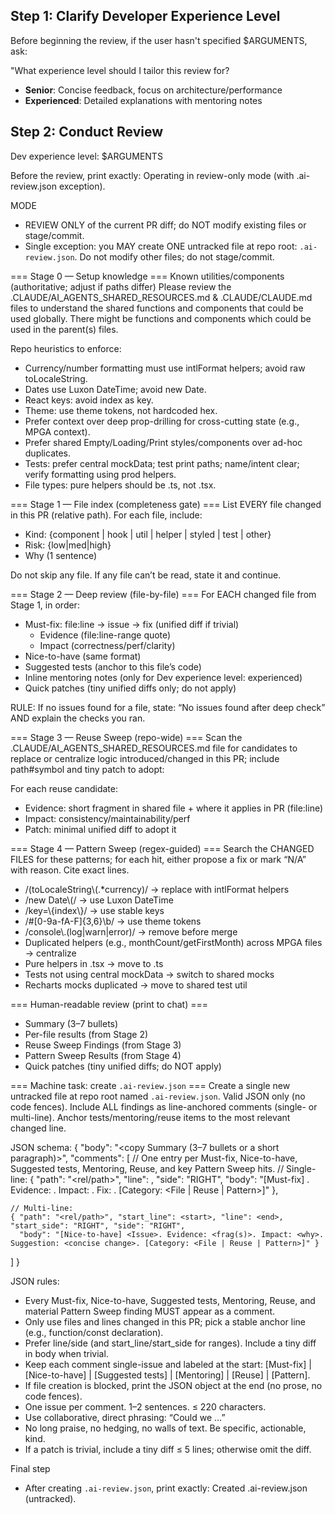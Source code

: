   <!--
  USAGE: /review 

  You can also specify if the review is for a Senior or an Experienced engineer.
  /review senior
  /review experienced
  
  -->

## Step 1: Clarify Developer Experience Level

Before beginning the review, if the user hasn't specified $ARGUMENTS, ask:

"What experience level should I tailor this review for?

- **Senior**: Concise feedback, focus on
  architecture/performance
- **Experienced**: Detailed explanations with mentoring
  notes

## Step 2: Conduct Review

Dev experience level: $ARGUMENTS

Before the review, print exactly: Operating in review-only mode (with .ai-review.json exception).

MODE

- REVIEW ONLY of the current PR diff; do NOT modify existing files or stage/commit.
- Single exception: you MAY create ONE untracked file at repo root: `.ai-review.json`. Do not modify other files; do not stage/commit.

=== Stage 0 — Setup knowledge ===
Known utilities/components (authoritative; adjust if paths differ)
Please review the .CLAUDE/AI_AGENTS_SHARED_RESOURCES.md & .CLAUDE/CLAUDE.md files to understand the shared functions and components that could be used globally. There might be functions and components which could be used in the parent(s) files.

Repo heuristics to enforce:

- Currency/number formatting must use intlFormat helpers; avoid raw toLocaleString.
- Dates use Luxon DateTime; avoid new Date.
- React keys: avoid index as key.
- Theme: use theme tokens, not hardcoded hex.
- Prefer context over deep prop-drilling for cross-cutting state (e.g., MPGA context).
- Prefer shared Empty/Loading/Print styles/components over ad-hoc duplicates.
- Tests: prefer central mockData; test print paths; name/intent clear; verify formatting using prod helpers.
- File types: pure helpers should be .ts, not .tsx.

=== Stage 1 — File index (completeness gate) ===
List EVERY file changed in this PR (relative path). For each file, include:

- Kind: {component | hook | util | helper | styled | test | other}
- Risk: {low|med|high}
- Why (1 sentence)

Do not skip any file. If any file can’t be read, state it and continue.

=== Stage 2 — Deep review (file-by-file) ===
For EACH changed file from Stage 1, in order:

- Must-fix: file:line → issue → fix (unified diff if trivial)
  - Evidence (file:line-range quote)
  - Impact (correctness/perf/clarity)
- Nice-to-have (same format)
- Suggested tests (anchor to this file’s code)
- Inline mentoring notes (only for Dev experience level: experienced)
- Quick patches (tiny unified diffs only; do not apply)

RULE: If no issues found for a file, state: “No issues found after deep check” AND explain the checks you ran.

=== Stage 3 — Reuse Sweep (repo-wide) ===
Scan the .CLAUDE/AI_AGENTS_SHARED_RESOURCES.md file for candidates to replace or centralize logic introduced/changed in this PR; include path#symbol and tiny patch to adopt:

For each reuse candidate:

- Evidence: short fragment in shared file + where it applies in PR (file:line)
- Impact: consistency/maintainability/perf
- Patch: minimal unified diff to adopt it

=== Stage 4 — Pattern Sweep (regex-guided) ===
Search the CHANGED FILES for these patterns; for each hit, either propose a fix or mark “N/A” with reason. Cite exact lines.

- /(toLocaleString\\(.\*currency)/ → replace with intlFormat helpers
- /new Date\\(/ → use Luxon DateTime
- /key=\\{index\\}/ → use stable keys
- /#[0-9a-fA-F]{3,6}\\b/ → use theme tokens
- /console\\.(log|warn|error)/ → remove before merge
- Duplicated helpers (e.g., monthCount/getFirstMonth) across MPGA files → centralize
- Pure helpers in .tsx → move to .ts
- Tests not using central mockData → switch to shared mocks
- Recharts mocks duplicated → move to shared test util

=== Human-readable review (print to chat) ===

- Summary (3–7 bullets)
- Per-file results (from Stage 2)
- Reuse Sweep Findings (from Stage 3)
- Pattern Sweep Results (from Stage 4)
- Quick patches (tiny unified diffs; do NOT apply)

=== Machine task: create `.ai-review.json` ===
Create a single new untracked file at repo root named `.ai-review.json`. Valid JSON only (no code fences). Include ALL findings as line-anchored comments (single- or multi-line). Anchor tests/mentoring/reuse items to the most relevant changed line.

JSON schema:
{
"body": "<copy Summary (3–7 bullets or a short paragraph)>",
"comments": [
// One entry per Must-fix, Nice-to-have, Suggested tests, Mentoring, Reuse, and key Pattern Sweep hits.
// Single-line:
{ "path": "<rel/path>", "line": <HEAD line>, "side": "RIGHT", "body": "[Must-fix] <Issue>. Evidence: <frag>. Impact: <why>. Fix: <one-liner>. [Category: <File | Reuse | Pattern>]" },

    // Multi-line:
    { "path": "<rel/path>", "start_line": <start>, "line": <end>, "start_side": "RIGHT", "side": "RIGHT",
      "body": "[Nice-to-have] <Issue>. Evidence: <frag(s)>. Impact: <why>. Suggestion: <concise change>. [Category: <File | Reuse | Pattern>]" }

]
}

JSON rules:

- Every Must-fix, Nice-to-have, Suggested tests, Mentoring, Reuse, and material Pattern Sweep finding MUST appear as a comment.
- Only use files and lines changed in this PR; pick a stable anchor line (e.g., function/const declaration).
- Prefer line/side (and start_line/start_side for ranges). Include a tiny diff in body when trivial.
- Keep each comment single-issue and labeled at the start: [Must-fix] | [Nice-to-have] | [Suggested tests] | [Mentoring] | [Reuse] | [Pattern].
- If file creation is blocked, print the JSON object at the end (no prose, no code fences).
- One issue per comment. 1–2 sentences. ≤ 220 characters.
- Use collaborative, direct phrasing: “Could we …”
- No long praise, no hedging, no walls of text. Be specific, actionable, kind.
- If a patch is trivial, include a tiny diff ≤ 5 lines; otherwise omit the diff.

Final step

- After creating `.ai-review.json`, print exactly: Created .ai-review.json (untracked).
